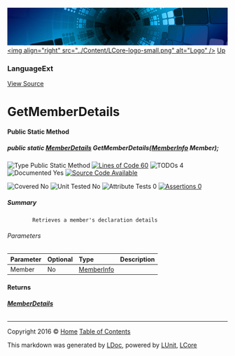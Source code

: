![](../Content/LCore-banner-small.png "")
[&lt;img align=&quot;right&quot; src=&quot;../Content/LCore-logo-small.png&quot; alt=&quot;Logo&quot; /&gt;](../../README.md)
[Up](LanguageExt.md)

### LanguageExt
[View Source](../Extensions/Language/LanguageExt.cs)

# GetMemberDetails

#### Public Static Method

##### public static <strong><a href="MemberDetails.md" alt="">MemberDetails</a></strong> GetMemberDetails(<a href="https://msdn.microsoft.com/en-us/library/system.reflection.memberinfo.aspx" alt="">MemberInfo</a> Member);

![Type Public Static Method](http://b.repl.ca/v1/Type-Public%20Static%20Method-blue.png "") [![Lines of Code 60](http://b.repl.ca/v1/Lines%20of%20Code-60-blue.png "")](../Extensions/Language/LanguageExt.cs#L261) ![TODOs 4](http://b.repl.ca/v1/TODOs-4-yellow.png "")   ![Documented Yes](http://b.repl.ca/v1/Documented-Yes-brightgreen.png "") [![Source Code Available](http://b.repl.ca/v1/Source%20Code-Available-brightgreen.png "")](../Extensions/Language/LanguageExt.cs#L261)

![Covered No](http://b.repl.ca/v1/Covered-No-red.png "") ![Unit Tested No](http://b.repl.ca/v1/Unit%20Tested-No-lightgrey.png "") ![Attribute Tests 0](http://b.repl.ca/v1/Attribute%20Tests-0-lightgrey.png "") [![Assertions 0](http://b.repl.ca/v1/Assertions-0-lightgrey.png "")](../Extensions/Language/LanguageExt.cs)

##### Summary

            Retrieves a member's declaration details
            

###### Parameters

Parameter | Optional | Type | Description
:---  | :---  | :---  | :--- 
Member | No | [MemberInfo](https://msdn.microsoft.com/en-us/library/system.reflection.memberinfo.aspx) | 


#### Returns

###### **[MemberDetails](MemberDetails.md)**



---

Copyright 2016 &copy; [Home](../../README.md) [Table of Contents](../../TableOfContents.md)

This markdown was generated by [LDoc](https://github.com/CodeSingularity/LDoc), powered by [LUnit](https://github.com/CodeSingularity/LUnit), [LCore](https://github.com/CodeSingularity/LCore)
